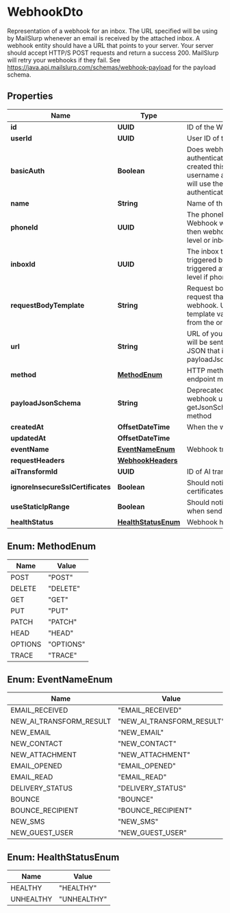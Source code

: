 

# WebhookDto

Representation of a webhook for an inbox. The URL specified will be using by MailSlurp whenever an email is received by the attached inbox. A webhook entity should have a URL that points to your server. Your server should accept HTTP/S POST requests and return a success 200. MailSlurp will retry your webhooks if they fail. See https://java.api.mailslurp.com/schemas/webhook-payload for the payload schema.

## Properties

| Name | Type | Description | Notes |
|------------ | ------------- | ------------- | -------------|
|**id** | **UUID** | ID of the Webhook |  |
|**userId** | **UUID** | User ID of the Webhook |  |
|**basicAuth** | **Boolean** | Does webhook expect basic authentication? If true it means you created this webhook with a username and password. MailSlurp will use these in the URL to authenticate itself. |  |
|**name** | **String** | Name of the webhook |  [optional] |
|**phoneId** | **UUID** | The phoneNumberId that the Webhook will be triggered by. If null then webhook triggered at account level or inbox level if inboxId set |  [optional] |
|**inboxId** | **UUID** | The inbox that the Webhook will be triggered by. If null then webhook triggered at account level or phone level if phoneId set |  [optional] |
|**requestBodyTemplate** | **String** | Request body template for HTTP request that will be sent for the webhook. Use Moustache style template variables to insert values from the original event payload. |  [optional] |
|**url** | **String** | URL of your server that the webhook will be sent to. The schema of the JSON that is sent is described by the payloadJsonSchema. |  |
|**method** | [**MethodEnum**](#MethodEnum) | HTTP method that your server endpoint must listen for |  |
|**payloadJsonSchema** | **String** | Deprecated. Fetch JSON Schema for webhook using the getJsonSchemaForWebhookPayload method |  |
|**createdAt** | **OffsetDateTime** | When the webhook was created |  |
|**updatedAt** | **OffsetDateTime** |  |  |
|**eventName** | [**EventNameEnum**](#EventNameEnum) | Webhook trigger event name |  [optional] |
|**requestHeaders** | [**WebhookHeaders**](WebhookHeaders) |  |  [optional] |
|**aiTransformId** | **UUID** | ID of AI transformer for payload |  [optional] |
|**ignoreInsecureSslCertificates** | **Boolean** | Should notifier ignore insecure SSL certificates |  [optional] |
|**useStaticIpRange** | **Boolean** | Should notifier use static IP range when sending webhook payload |  [optional] |
|**healthStatus** | [**HealthStatusEnum**](#HealthStatusEnum) | Webhook health |  [optional] |



## Enum: MethodEnum

| Name | Value |
|---- | -----|
| POST | &quot;POST&quot; |
| DELETE | &quot;DELETE&quot; |
| GET | &quot;GET&quot; |
| PUT | &quot;PUT&quot; |
| PATCH | &quot;PATCH&quot; |
| HEAD | &quot;HEAD&quot; |
| OPTIONS | &quot;OPTIONS&quot; |
| TRACE | &quot;TRACE&quot; |



## Enum: EventNameEnum

| Name | Value |
|---- | -----|
| EMAIL_RECEIVED | &quot;EMAIL_RECEIVED&quot; |
| NEW_AI_TRANSFORM_RESULT | &quot;NEW_AI_TRANSFORM_RESULT&quot; |
| NEW_EMAIL | &quot;NEW_EMAIL&quot; |
| NEW_CONTACT | &quot;NEW_CONTACT&quot; |
| NEW_ATTACHMENT | &quot;NEW_ATTACHMENT&quot; |
| EMAIL_OPENED | &quot;EMAIL_OPENED&quot; |
| EMAIL_READ | &quot;EMAIL_READ&quot; |
| DELIVERY_STATUS | &quot;DELIVERY_STATUS&quot; |
| BOUNCE | &quot;BOUNCE&quot; |
| BOUNCE_RECIPIENT | &quot;BOUNCE_RECIPIENT&quot; |
| NEW_SMS | &quot;NEW_SMS&quot; |
| NEW_GUEST_USER | &quot;NEW_GUEST_USER&quot; |



## Enum: HealthStatusEnum

| Name | Value |
|---- | -----|
| HEALTHY | &quot;HEALTHY&quot; |
| UNHEALTHY | &quot;UNHEALTHY&quot; |



